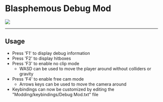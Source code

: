 # Blasphemous Debug Mod

<img src="https://img.shields.io/github/downloads/BrandenEK/Blasphemous.DebugMod/total?color=6495ED&style=for-the-badge">

---

## Usage
- Press 'F1' to display debug information
- Press 'F2' to display hitboxes
- Press 'F3' to enable no clip mode
  - WASD can be used to move the player around without colliders or gravity
- Press 'F4' to enable free cam mode
  - Arrows keys can be used to move the camera around
- Keybindings can now be customized by editing the "Modding/keybindings/Debug Mod.txt" file
